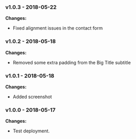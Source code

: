 
 ### v1.0.3 - 2018-05-22 
 **Changes:** 
 * Fixed alignment issues in the contact form
 
 ### v1.0.2 - 2018-05-18 
 **Changes:** 
 * Removed some extra padding from the Big Title subtitle
 
 ### v1.0.1 - 2018-05-18 
 **Changes:** 
 * Added screenshot
 
 ### v1.0.0 - 2018-05-17 
 **Changes:** 
 * Test deployment.
 
